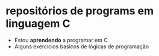 # repositórios de programs em linguagem C 
- Estou <b>aprendendo</b> a programar em C
- Alguns exercícios basicos de lógicas de programação
